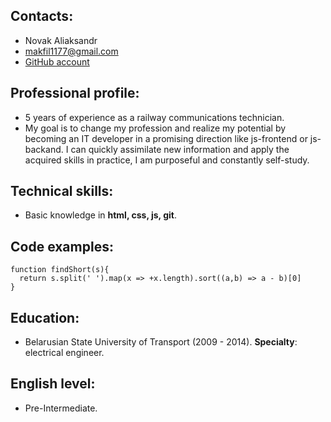 Contacts:
-------------
* Novak Aliaksandr
* makfil1177@gmail.com
* [GitHub account](https://github.com/MakFill) 


Professional profile:
---------------------------
* 5 years of experience as a railway communications technician.
* My goal is to change my profession and realize my potential by becoming an IT developer in a promising direction like js-frontend or js-backand. I can quickly assimilate new information and apply the acquired skills in practice, I am purposeful and constantly self-study.


Technical skills:
----------------------
* Basic knowledge in **html, css, js, git**.

Code examples:
----------------------
```
function findShort(s){
  return s.split(' ').map(x => +x.length).sort((a,b) => a - b)[0]
}
```

Education:
---------------
* Belarusian State University of Transport (2009 - 2014).
**Specialty**: electrical engineer.

English level:
------------------
* Pre-Intermediate.
